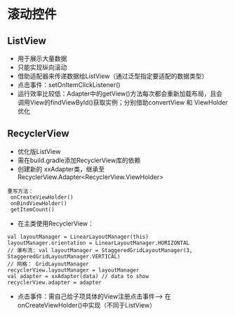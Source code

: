 # 滚动控件

## ListView
- 用于展示大量数据
- 只能实现纵向滚动
- 借助适配器来传递数据给ListView（通过泛型指定要适配的数据类型）
- 点击事件：setOnItemClickListener()
- 运行效率比较低：Adapter中的getView()方法每次都会重新加载布局，且会调用View的findViewById()获取实例；分别借助convertView 和 ViewHolder优化


## RecyclerView
- 优化版ListView
- 需在build.gradle添加RecyclerView库的依赖
- 创建新的 xxAdapter类，继承至RecyclerView.Adapter<RecyclerView.ViewHolder>
```
重写方法：
 onCreateViewHolder()
 onBindViewHolder()
 getItemCount()
```
- 在主类使用RecyclerView：
```
val layoutManager = LinearLayoutManager(this)
layoutManager.orientation = LinearLayoutManager.HORIZONTAL 
// 瀑布流: val layoutManager = StaggeredGridLayoutManager(3, StaggeredGridLayoutManager.VERTICAL)
// 网格： GridLayoutManager
recyclerView.layoutManager = layoutManager
val adapter = xxAdapter(data) // data to show
recyclerView.adapter = adapter
```
- 点击事件：需自己给子项具体的View注册点击事件--> 在onCreateViewHolder()中实现（不同于ListView）



